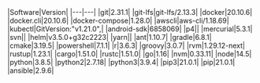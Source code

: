 [//]: # (title: Preinstalled Software on TeamCity Cloud Ubuntu Agents)
[//]: # (auxiliary-id: Preinstalled Software on TeamCity Cloud Ubuntu Agents)

<chunk id="ubuntu-jb-agents">
|Software|Version|
|---|---|
|git|2.31.1|
|git-lfs|git-lfs/2.13.3|
|docker|20.10.6|
|docker.cli|20.10.6|
|docker-compose|1.28.0|
|awscli|aws-cli/1.18.69|
|kubectl|GitVersion:"v1.21.0",|
|android-sdk|6858069|
|p4||
|mercurial|5.3.1|
|svn||
|helm|v3.5.0+g32c2223|
|yarn||
|ant|1.10.7|
|gradle|6.8.1|
|cmake|3.19.5|
|powershell|7.1.1|
|r|3.6.3|
|groovy|3.0.7|
|rvm|1.29.12-next|
|rustup|1.23.1|
|cargo|1.51.0|
|rustc|1.51.0|
|go|1.16|
|nvm|0.33.11|
|node|14.5|
|python|3.8.5|
|python2|2.7.18|
|python3|3.9.4|
|pip3|21.0.1|
|pip|21.0.1|
|ansible|2.9.6|
</chunk> 
